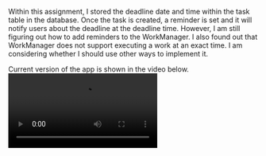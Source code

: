 Within this assignment, I stored the deadline date and time within the task table in the database. Once the task is created, a reminder is set 
and it will notify users about the deadline at the deadline time. However, I am still figuring out how to add reminders to the WorkManager. I also found out that WorkManager does not support executing a work at an exact time. I am considering whether I should use other ways to implement it. 

Current version of the app is shown in the video below.
![mp41](https://raw.githubusercontent.com/Yiranluc/cs5520project/gh-pages/_posts/Todolist%20–%20Task.java%20%5BTodolist.app%5D%202021-11-12%2004-23-11.mp4)

